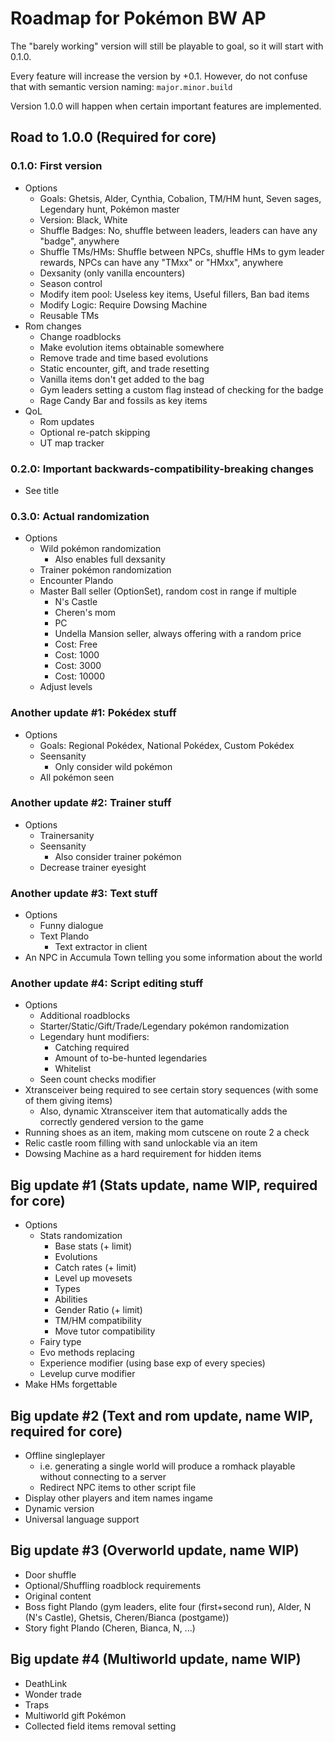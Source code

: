 # Roadmap for Pokémon BW AP

The "barely working" version will still be playable to goal, so it will start with 0.1.0.

Every feature will increase the version by +0.1.
However, do not confuse that with semantic version naming: `major.minor.build`

Version 1.0.0 will happen when certain important features are implemented.

## Road to 1.0.0 (Required for core)

### 0.1.0: First version

- Options
  - Goals: Ghetsis, Alder, Cynthia, Cobalion, TM/HM hunt, Seven sages, Legendary hunt, Pokémon master
  - Version: Black, White
  - Shuffle Badges: No, shuffle between leaders, leaders can have any "badge", anywhere
  - Shuffle TMs/HMs: Shuffle between NPCs, shuffle HMs to gym leader rewards, NPCs can have any "TMxx" or "HMxx", anywhere
  - Dexsanity (only vanilla encounters)
  - Season control
  - Modify item pool: Useless key items, Useful fillers, Ban bad items
  - Modify Logic: Require Dowsing Machine
  - Reusable TMs
- Rom changes
  - Change roadblocks
  - Make evolution items obtainable somewhere
  - Remove trade and time based evolutions
  - Static encounter, gift, and trade resetting
  - Vanilla items don't get added to the bag
  - Gym leaders setting a custom flag instead of checking for the badge
  - Rage Candy Bar and fossils as key items
- QoL
  - Rom updates
  - Optional re-patch skipping
  - UT map tracker

### 0.2.0: Important backwards-compatibility-breaking changes

- See title

### 0.3.0: Actual randomization

- Options
  - Wild pokémon randomization
    - Also enables full dexsanity
  - Trainer pokémon randomization
  - Encounter Plando
  - Master Ball seller (OptionSet), random cost in range if multiple
    - N's Castle
    - Cheren's mom
    - PC
    - Undella Mansion seller, always offering with a random price
    - Cost: Free
    - Cost: 1000
    - Cost: 3000
    - Cost: 10000
  - Adjust levels

### Another update #1: Pokédex stuff

- Options
  - Goals: Regional Pokédex, National Pokédex, Custom Pokédex
  - Seensanity
    - Only consider wild pokémon
  - All pokémon seen

### Another update #2: Trainer stuff

- Options
  - Trainersanity
  - Seensanity
    - Also consider trainer pokémon
  - Decrease trainer eyesight

### Another update #3: Text stuff

- Options
  - Funny dialogue
  - Text Plando
    - Text extractor in client
- An NPC in Accumula Town telling you some information about the world

### Another update #4: Script editing stuff

- Options
  - Additional roadblocks
  - Starter/Static/Gift/Trade/Legendary pokémon randomization
  - Legendary hunt modifiers:
    - Catching required
    - Amount of to-be-hunted legendaries
    - Whitelist
  - Seen count checks modifier
- Xtransceiver being required to see certain story sequences (with some of them giving items)
  - Also, dynamic Xtransceiver item that automatically adds the correctly gendered version to the game
- Running shoes as an item, making mom cutscene on route 2 a check
- Relic castle room filling with sand unlockable via an item
- Dowsing Machine as a hard requirement for hidden items

## Big update #1 (Stats update, name WIP, required for core)

- Options
  - Stats randomization
    - Base stats (+ limit)
    - Evolutions
    - Catch rates (+ limit)
    - Level up movesets
    - Types
    - Abilities
    - Gender Ratio (+ limit)
    - TM/HM compatibility
    - Move tutor compatibility
  - Fairy type
  - Evo methods replacing
  - Experience modifier (using base exp of every species)
  - Levelup curve modifier
- Make HMs forgettable

## Big update #2 (Text and rom update, name WIP, required for core)

- Offline singleplayer
  - i.e. generating a single world will produce a romhack playable without connecting to a server
  - Redirect NPC items to other script file
- Display other players and item names ingame
- Dynamic version
- Universal language support

## Big update #3 (Overworld update, name WIP)

- Door shuffle
- Optional/Shuffling roadblock requirements
- Original content
- Boss fight Plando (gym leaders, elite four (first+second run), Alder, N (N's Castle), Ghetsis, Cheren/Bianca (postgame))
- Story fight Plando (Cheren, Bianca, N, ...)

## Big update #4 (Multiworld update, name WIP)

- DeathLink
- Wonder trade
- Traps
- Multiworld gift Pokémon
- Collected field items removal setting
